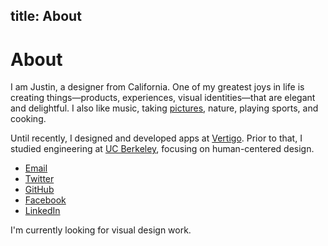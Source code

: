 title: About
---

# About


I am Justin, a designer from California. One of my greatest joys in life is creating things—products, experiences, visual identities—that are elegant and delightful. I also like music, taking [pictures](http://ihardlyknowher.com/justinjaywang), nature, playing sports, and cooking.

Until recently, I designed and developed apps at [Vertigo](http://vertigo.com/). Prior to that, I studied engineering at [UC Berkeley](http://www.berkeley.edu/), focusing on human-centered design.

- <a href="mailto:hi@justinjaywang.com">Email</a>
- [Twitter](http://twitter.com/justinjaywang)
- [GitHub](https://github.com/justinjaywang)
- [Facebook](https://www.facebook.com/justinjaywang)
- [LinkedIn](http://www.linkedin.com/in/justinjaywang)

I'm currently looking for visual design work.

<!-- TO DO: edit this last part -->